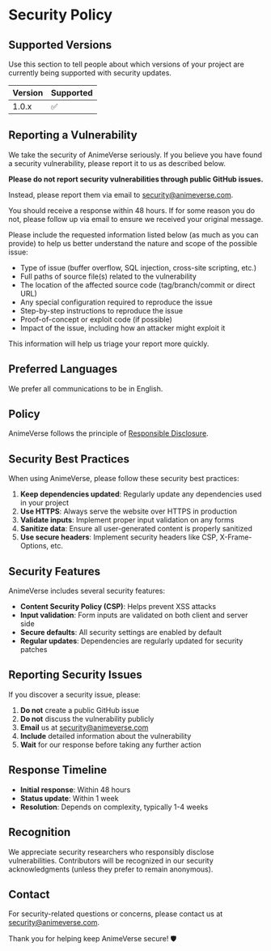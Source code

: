 # Security Policy

## Supported Versions

Use this section to tell people about which versions of your project are
currently being supported with security updates.

| Version | Supported          |
| ------- | ------------------ |
| 1.0.x   | :white_check_mark: |

## Reporting a Vulnerability

We take the security of AnimeVerse seriously. If you believe you have found a security vulnerability, please report it to us as described below.

**Please do not report security vulnerabilities through public GitHub issues.**

Instead, please report them via email to [security@animeverse.com](mailto:security@animeverse.com).

You should receive a response within 48 hours. If for some reason you do not, please follow up via email to ensure we received your original message.

Please include the requested information listed below (as much as you can provide) to help us better understand the nature and scope of the possible issue:

* Type of issue (buffer overflow, SQL injection, cross-site scripting, etc.)
* Full paths of source file(s) related to the vulnerability
* The location of the affected source code (tag/branch/commit or direct URL)
* Any special configuration required to reproduce the issue
* Step-by-step instructions to reproduce the issue
* Proof-of-concept or exploit code (if possible)
* Impact of the issue, including how an attacker might exploit it

This information will help us triage your report more quickly.

## Preferred Languages

We prefer all communications to be in English.

## Policy

AnimeVerse follows the principle of [Responsible Disclosure](https://en.wikipedia.org/wiki/Responsible_disclosure).

## Security Best Practices

When using AnimeVerse, please follow these security best practices:

1. **Keep dependencies updated**: Regularly update any dependencies used in your project
2. **Use HTTPS**: Always serve the website over HTTPS in production
3. **Validate inputs**: Implement proper input validation on any forms
4. **Sanitize data**: Ensure all user-generated content is properly sanitized
5. **Use secure headers**: Implement security headers like CSP, X-Frame-Options, etc.

## Security Features

AnimeVerse includes several security features:

- **Content Security Policy (CSP)**: Helps prevent XSS attacks
- **Input validation**: Form inputs are validated on both client and server side
- **Secure defaults**: All security settings are enabled by default
- **Regular updates**: Dependencies are regularly updated for security patches

## Reporting Security Issues

If you discover a security issue, please:

1. **Do not** create a public GitHub issue
2. **Do not** discuss the vulnerability publicly
3. **Email** us at [security@animeverse.com](mailto:security@animeverse.com)
4. **Include** detailed information about the vulnerability
5. **Wait** for our response before taking any further action

## Response Timeline

- **Initial response**: Within 48 hours
- **Status update**: Within 1 week
- **Resolution**: Depends on complexity, typically 1-4 weeks

## Recognition

We appreciate security researchers who responsibly disclose vulnerabilities. Contributors will be recognized in our security acknowledgments (unless they prefer to remain anonymous).

## Contact

For security-related questions or concerns, please contact us at [security@animeverse.com](mailto:security@animeverse.com).

Thank you for helping keep AnimeVerse secure! 🛡️ 